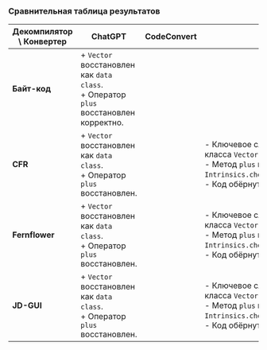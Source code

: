### Сравнительная таблица результатов

| **Декомпилятор \ Конвертер** | **ChatGPT**                                                                            | **CodeConvert** | **J2K**                                                                                                                                          |
|------------------------------|----------------------------------------------------------------------------------------|-----------------|--------------------------------------------------------------------------------------------------------------------------------------------------|
| **Байт-код**                 | + `Vector` восстановлен как `data class`.<br>+ Оператор `plus` восстановлен корректно. |                 |                                                                                                                                                  |
| **CFR**                      | + `Vector` восстановлен как `data class`.<br>+ Оператор `plus` восстановлен.           |                 | - Ключевое слово `data` утеряно у класса `Vector`.<br>- Метод `plus` использует `Intrinsics.checkNotNullParameter`.<br>- Код обёрнут в `object`. |
| **Fernflower**               | + `Vector` восстановлен как `data class`.<br>+ Оператор `plus` восстановлен.           |                 | - Ключевое слово `data` утеряно у класса `Vector`.<br>- Метод `plus` использует `Intrinsics.checkNotNullParameter`.<br>- Код обёрнут в `object`. |
| **JD-GUI**                   | + `Vector` восстановлен как `data class`.<br>+ Оператор `plus` восстановлен.           |                 | - Ключевое слово `data` утеряно у класса `Vector`.<br>- Метод `plus` использует `Intrinsics.checkNotNullParameter`.<br>- Код обёрнут в `object`. |